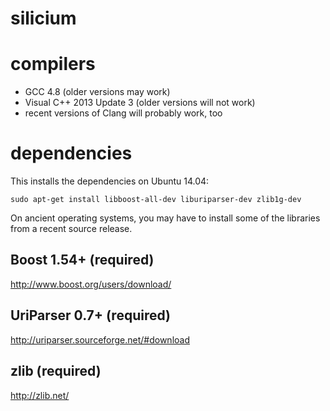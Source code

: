 silicium
========

compilers
=========

* GCC 4.8 (older versions may work)
* Visual C++ 2013 Update 3 (older versions will not work)
* recent versions of Clang will probably work, too

dependencies
============

This installs the dependencies on Ubuntu 14.04:

```
sudo apt-get install libboost-all-dev liburiparser-dev zlib1g-dev
```

On ancient operating systems, you may have to install some of the
libraries from a recent source release.

Boost 1.54+ (required)
---------------------

http://www.boost.org/users/download/

UriParser 0.7+ (required)
-------------------------

http://uriparser.sourceforge.net/#download

zlib (required)
---------------

http://zlib.net/
